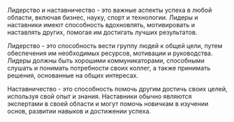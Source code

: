 Лидерство и наставничество - это важные аспекты успеха в любой области, включая бизнес, науку, спорт и технологии. Лидеры и наставники имеют способность вдохновлять, мотивировать и наставлять других, помогая им достигать лучших результатов.

Лидерство - это способность вести группу людей к общей цели, путем обеспечения им необходимых ресурсов, мотивации и руководства. Лидеры должны быть хорошими коммуникаторами, способными слушать и понимать потребности своих коллег, а также принимать решения, основанные на общих интересах.

Наставничество - это способность помочь другим достичь своих целей, используя свой опыт и знания. Наставники обычно являются экспертами в своей области и могут помочь новичкам в изучении основ, развитии навыков и достижении успеха.

